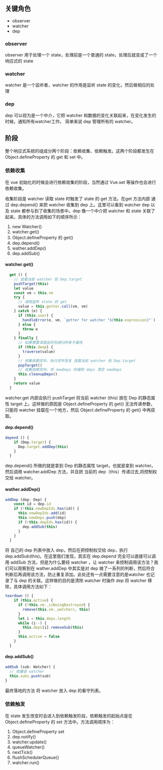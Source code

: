 ## 关键角色
+ observer
+ watcher
+ dep

### observer
observer 用于处理一个 state，处理前是一个普通的 state，处理后就变成了一个 响应式的 state

### watcher
watcher 是一个监听者，watcher 的作用是监听 state 的变化，然后做相应的处理

### dep
dep 可以视为是一个中介，它把 watcher 和数据的变化关联起来，在变化发生的时候，通知所有watcher工作。 简单来说 dep 管理所有的 watcher。

## 阶段
整个响应式系统的组成分两个阶段：依赖收集、依赖触发。这两个阶段都发生在 Object.defineProperty 的 get 和 set 中。

### 依赖收集
在 vue 初始化的时候会进行依赖收集的阶段，当然通过 Vue.set 等操作也会进行依赖收集。

收集阶段是 watcher 读取 state 时触发了 state 的 get 方法。在get 方法内部 通过 dep.depend() 来把 watcher 收集到 dep 上。这里可以看到 watcher dep 以及 state 都参与到了收集的场景中。dep 像一个中介把 watcher 和 state 关联了起来。具体的方法调用如下的顺序所示：

1. new Watcher()
2. watcher.get()
3. Object.defineProperty 的 get()
4. dep.depend()
5. wather.addDep()
6. dep.addSub()

#### watcher.get()
```js
  get () {
    // 挂载当前 watcher 到 Dep.target
    pushTarget(this)
    let value
    const vm = this.vm
    try {
      // 调用监听 state 的 get
      value = this.getter.call(vm, vm)
    } catch (e) {
      if (this.user) {
        handleError(e, vm, `getter for watcher "${this.expression}"`)
      } else {
        throw e
      }
    } finally {
      // 如果需要深度监听则递归所有子属性
      if (this.deep) {
        traverse(value)
      }
      // 收集依赖完毕，执行完毕恢复 挂载当前 watcher 到 Dep.target
      popTarget()
      // 收集依赖完毕，将 newDeps 存储到 deps 清空 newDeps
      this.cleanupDeps()
    }
    return value
  }
```
watcher.get 内部会执行 pushTarget 将当前 watcher (this) 放在 Dep 的静态属性 target 上。这样做的原因是 Object.defineProperty 的 get() 无法传递参数，只能将 watcher 挂载在一个地方，然后 Object.defineProperty 的 get() 中再获取。


#### dep.depend()
```js
depend () {
    if (Dep.target) {
      Dep.target.addDep(this)
    }
  }
```
dep.depend() 所做的就是拿到 Dep 的静态属性 target，也就是拿到 watcher。然后调用 watcher.addDep 方法，并且把 当前的 dep（this）传递过去,将控制权交给 watcher。

#### wather.addDep()
```js
addDep (dep: Dep) {
    const id = dep.id
    if (!this.newDepIds.has(id)) {
      this.newDepIds.add(id)
      this.newDeps.push(dep)
      if (!this.depIds.has(id)) {
        dep.addSub(this)
      }
    }
  }
```
将 自己的 dep 列表中放入 dep，然后在把控制权交给 dep，执行dep.addSub(this)。在这里我们发现，其实在 dep.depend 完全可以直接可以调用 addSub 方法，但是为什么要经 watcher ，让 watcher 来控制调用该方法？我们可以观察到在 wather.addDep 中其实是对 dep 做了一系列的判断，然后符合判断后再调用该方法，防止重复添加。此处还有一点需要注意的是watcher 也记录了与 dep 的关联。这样做的目的是清除 watcher 时操作 dep 将 watcher 移除，具体调用方法如下：
```js
teardown () {
    if (this.active) {
      if (!this.vm._isBeingDestroyed) {
        remove(this.vm._watchers, this)
      }
      let i = this.deps.length
      while (i--) {
        this.deps[i].removeSub(this)
      }
      this.active = false
    }
  }
```

#### dep.addSub()
```js
addSub (sub: Watcher) {
  // 收藏该 watcher
  this.subs.push(sub)
}
```
最终落地的方法 将 watcher 放入 dep 的看守列表。

### 依赖触发
在 state 发生改变时会进入到依赖触发阶段，依赖触发的起始点是在 Object.defineProperty 的 set 方法中。方法调用顺序为：

1. Object.defineProperty set
2. dep.notify()
3. watcher.update()
4. queueWatcher()
5. nextTick()
6. flushSchedulerQueue()
7. watcher.run()